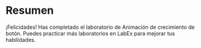 # Resumen

¡Felicidades! Has completado el laboratorio de Animación de crecimiento de botón. Puedes practicar más laboratorios en LabEx para mejorar tus habilidades.
